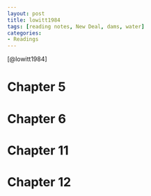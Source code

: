 ```yaml
---
layout: post
title: lowitt1984
tags: [reading notes, New Deal, dams, water]
categories:
- Readings
---
```


[@lowitt1984]

Chapter 5
=========

Chapter 6
=========

Chapter 11
==========

Chapter 12
==========
